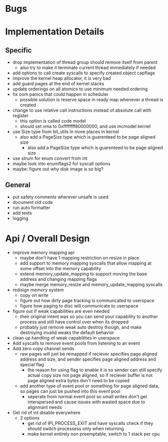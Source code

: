# Bugs

# Implementation Details

## Specific

- drop implementation of thread group should remove itself from parent
    - also try to make it terminate current thread immediately if needed
- add options to call create syscalls to specify created object capflags
- improve the kernel heap allocator, it is very bad
- add guard pages at the end of kernel stacks
- update orderings on all atomics to use minimum needed ordering
- fix oom panics that could happen in scheduler
    - possible solution is reserve space in ready map whenever a thread is created
- change to use relative call instructions instead of absolute call with register
    - this option is called code model
    - should set vma to 0xffffffff80000000, and use mcmodel kernel
- use Size type from bit_utils in more places in kernel
    - also add a PageSize type which is guarenteed to be page aligned size
        - also add a PageSize type which is guarenteed to be page aligned size
- use strum for enum convert from int
- maybe look into enumflags2 for syscall options
- maybe: figure out why disk image is so big?

## General

- put safety comments wherever unsafe is used
- document old code
- run auto formatter
- add tests
- logging


# Api / Overall Design

- improve memory mapping api
    - maybe don't have 1 mapping restriction on resize in place
    - add support to memory mapping syscalls that allow mapping at some offset into the memory capability
    - extend memory_update_mapping to support moving the base address and changing mapping flags
    - maybe merge memory_resize and memory_update_mapping syscalls
- redisign memory system
    - copy on write
    - figure out how dirty page tracking is communcated to userspace
    - figure how paging to disc will communicate to userspace
- figure out if weak capabilities are even needed
    - their original intent was so you can send your capability to another process and still have control over when its dropped
    - probably just remove weak auto destroy though, and make destroying invalid weaks the default behavior
- clean up handling of weak capabilities in userspace
- Add syscalls to remove event pools from listening to an event
- Add zero copy channel sends
    - raw pages will just be remapped if reciever specifies page aligned address and size, and sender specifies page aligned address and special flag
        - the reason for using flag to enable it is so sender can still specify actual copy size not page aligned, so if reciever buffer is not page aligned extra bytes don't need to be copied
    - add another type of event pool or something for page aligned data, so pages can just be pushed into this event pool
        - seperate from normal event pool so small writes don't get interspersed and cause issues with wasted space due to alignmant needs
- Get rid of int disable everywhere
    - 2 options
        - get rid of IPI_PROCESS_EXIT and have syscalls check if they should switch processess only when returning
        - make kernel entirely non preemptable, switch to 1 stack per cpu
